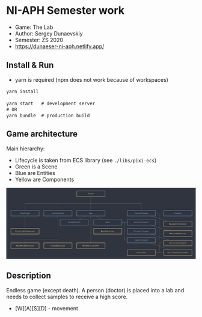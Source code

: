 # NI-APH Semester work

- Game: The Lab
- Author: Sergey Dunaevskiy
- Semester: ZS 2020
- https://dunaeser-ni-aph.netlify.app/

## Install & Run

- yarn is required (npm does not work because of workspaces) 

```
yarn install 

yarn start   # development server
# OR
yarn bundle  # production build
```

## Game architecture

Main hierarchy:
- Lifecycle is taken from ECS library (see `./libs/pixi-ecs`)
- Green is a Scene
- Blue are Entities
- Yellow are Components

![](./docs/structure.png)


## Description

Endless game (except death). 
A person (doctor) is placed into a lab and needs to collect samples to receive a high score.

- [W][A][S][D] - movement
